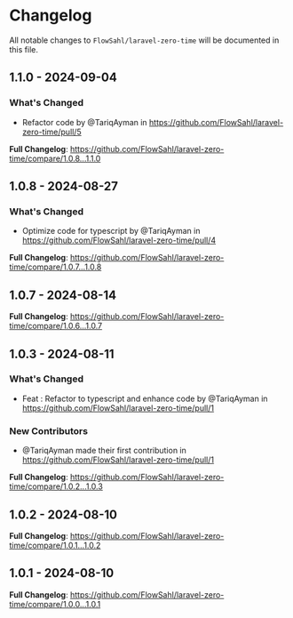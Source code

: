 # Changelog

All notable changes to `FlowSahl/laravel-zero-time` will be documented in this file.

## 1.1.0 - 2024-09-04

### What's Changed

* Refactor code by @TariqAyman in https://github.com/FlowSahl/laravel-zero-time/pull/5

**Full Changelog**: https://github.com/FlowSahl/laravel-zero-time/compare/1.0.8...1.1.0

## 1.0.8 - 2024-08-27

### What's Changed

* Optimize code for typescript by @TariqAyman in https://github.com/FlowSahl/laravel-zero-time/pull/4

**Full Changelog**: https://github.com/FlowSahl/laravel-zero-time/compare/1.0.7...1.0.8

## 1.0.7 - 2024-08-14

**Full Changelog**: https://github.com/FlowSahl/laravel-zero-time/compare/1.0.6...1.0.7

## 1.0.3 - 2024-08-11

### What's Changed

* Feat : Refactor to typescript and enhance code by @TariqAyman in https://github.com/FlowSahl/laravel-zero-time/pull/1

### New Contributors

* @TariqAyman made their first contribution in https://github.com/FlowSahl/laravel-zero-time/pull/1

**Full Changelog**: https://github.com/FlowSahl/laravel-zero-time/compare/1.0.2...1.0.3

## 1.0.2 - 2024-08-10

**Full Changelog**: https://github.com/FlowSahl/laravel-zero-time/compare/1.0.1...1.0.2

## 1.0.1 - 2024-08-10

**Full Changelog**: https://github.com/FlowSahl/laravel-zero-time/compare/1.0.0...1.0.1
